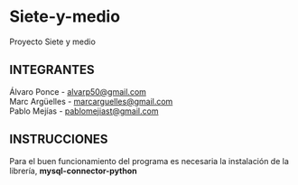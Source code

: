 # Siete-y-medio
Proyecto Siete y medio 

## INTEGRANTES
Álvaro Ponce - alvarp50@gmail.com  
Marc Argüelles - marcarguelles@gmail.com  
Pablo Mejías - pablomejiast@gmail.com  

## INSTRUCCIONES  
Para el buen funcionamiento del programa es necesaria la instalación de la librería, <b>mysql-connector-python</b>
